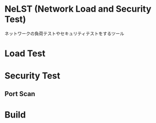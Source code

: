 # NeLST (Network Load and Security Test)

ネットワークの負荷テストやセキュリティテストをするツール

# Load Test

# Security Test

## Port Scan

# Build


